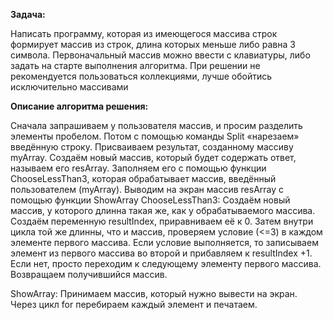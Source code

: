 **Задача:**

Написать программу, которая из имеющегося массива строк формирует массив из строк, длина которых меньше либо равна 3 символа. Первоначальный массив можно ввести с клавиатуры, либо задать на старте выполнения алгоритма. При решении не рекомендуется пользоваться коллекциями, лучше обойтись исключительно массивами

**Описание алгоритма решения:**

Сначала запрашиваем у пользователя массив, и просим разделить элементы пробелом. Потом с помощью команды Split «нарезаем» введённую строку. Присваиваем результат, созданному массиву myArray.
Создаём новый массив, который будет содержать ответ, называем его resArray. Заполняем его с помощью функции ChooseLessThan3, которая обрабатывает массив, введённый пользователем (myArray).
Выводим на экран массив resArray  с помощью функции ShowArray
ChooseLessThan3: Создаём новый массив, у которого длинна такая же, как у обрабатываемого массива. Создаём переменную resultIndex, приравниваем её к 0. Затем внутри цикла той же длинны, что и массив, проверяем условие (<=3) в каждом элементе первого массива. Если условие выполняется, то записываем элемент из первого массива во второй и прибавляем к resultIndex +1. Если нет, просто  переходим к следующему элементу первого массива. Возвращаем получившийся массив.

ShowArray: Принимаем массив, который нужно вывести на экран. Через цикл for перебираем каждый элемент и печатаем.
